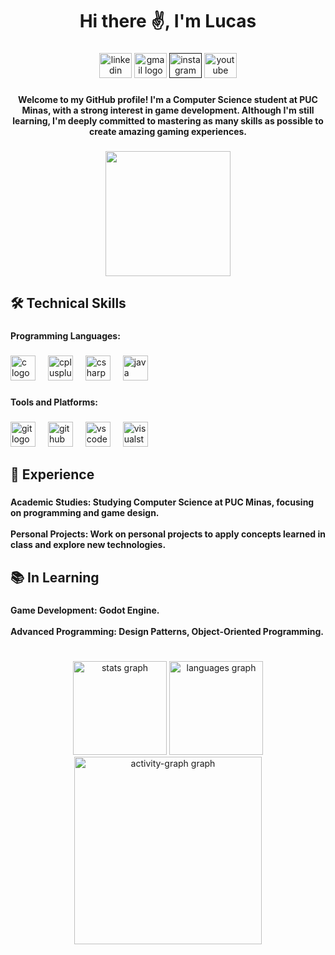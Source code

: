 <h1 align="center">Hi there ✌️, I'm Lucas</h1>

###

<div align="center">
  <a href="https://www.linkedin.com/in/lucas-fernandes-marinho-2a0831271/"><img src="https://raw.githubusercontent.com/maurodesouza/profile-readme-generator/master/src/assets/icons/social/linkedin/default.svg" width="52" height="40" alt="linkedin logo"/></a>
  <a href="mailto:lucasfernandesmarinho7@gmail.com"><img src="https://raw.githubusercontent.com/maurodesouza/profile-readme-generator/master/src/assets/icons/social/gmail/default.svg" width="52" height="40" alt="gmail logo"/></a>
  <a href=""><img src="https://raw.githubusercontent.com/maurodesouza/profile-readme-generator/master/src/assets/icons/social/instagram/default.svg" width="52" height="40" alt="instagram logo"/></a>
  <a href="https://www.youtube.com/@TuscaDev" target="_blank"><img src="https://raw.githubusercontent.com/maurodesouza/profile-readme-generator/master/src/assets/icons/social/youtube/default.svg" width="52" height="40" alt="youtube logo"/></a>
</div>

###

<h4 align="center">Welcome to my GitHub profile! I'm a Computer Science student at PUC Minas, with a strong interest in game development. Although I'm still learning, I'm deeply committed to mastering as many skills as possible to create amazing gaming experiences.</h4>

###

<div align="center">
  <img height="200" src="https://img1.picmix.com/output/stamp/normal/3/8/2/2/1972283_f7cbf.gif"  />
</div>

###

<h2 align="left">🛠️ Technical Skills</h2>

###

<h4 align="left">Programming Languages:</h4>

###

<div align="left">
  <img src="https://cdn.jsdelivr.net/gh/devicons/devicon/icons/c/c-original.svg" height="40" alt="c logo"  />
  <img width="12" />
  <img src="https://cdn.jsdelivr.net/gh/devicons/devicon/icons/cplusplus/cplusplus-original.svg" height="40" alt="cplusplus logo"  />
  <img width="12" />
  <img src="https://cdn.jsdelivr.net/gh/devicons/devicon/icons/csharp/csharp-original.svg" height="40" alt="csharp logo"  />
  <img width="12" />
  <img src="https://cdn.jsdelivr.net/gh/devicons/devicon/icons/java/java-original.svg" height="40" alt="java logo"  />
</div>

###

<h4 align="left">Tools and Platforms:</h4>

###

<div align="left">
  <img src="https://cdn.jsdelivr.net/gh/devicons/devicon/icons/git/git-original.svg" height="40" alt="git logo"  />
  <img width="12" />
  <img src="https://cdn.jsdelivr.net/gh/devicons/devicon/icons/github/github-original.svg" height="40" alt="github logo"  />
  <img width="12" />
  <img src="https://cdn.jsdelivr.net/gh/devicons/devicon/icons/vscode/vscode-original.svg" height="40" alt="vscode logo"  />
  <img width="12" />
  <img src="https://cdn.jsdelivr.net/gh/devicons/devicon/icons/visualstudio/visualstudio-plain.svg" height="40" alt="visualstudio logo"  />
</div>

###

<h2 align="left">📝 Experience</h2>

###

<h4 align="left">Academic Studies: Studying Computer Science at PUC Minas, focusing on programming and game design.<br><br>Personal Projects: Work on personal projects to apply concepts learned in class and explore new technologies.</h4>

###

<h2 align="left">📚 In Learning</h2>

###

<h4 align="left">Game Development: Godot Engine.<br><br>Advanced Programming: Design Patterns, Object-Oriented Programming.</h4>

###

<h1 align="left"></h1>

###

<div align="center">
  <img src="https://github-readme-stats.vercel.app/api?username=Tuscoco&hide_title=false&hide_rank=false&show_icons=true&include_all_commits=true&count_private=true&disable_animations=false&theme=dracula&locale=en&hide_border=false&order=1" height="150" alt="stats graph"  />
  <img src="https://github-readme-stats.vercel.app/api/top-langs?username=Tuscoco&locale=en&hide_title=false&layout=compact&card_width=320&langs_count=5&theme=dracula&hide_border=false&order=2" height="150" alt="languages graph"  />
  <img src="https://github-readme-activity-graph.vercel.app/graph?username=Tuscoco&radius=16&theme=react&area=true&order=5" height="300" alt="activity-graph graph"  />
</div>

###
